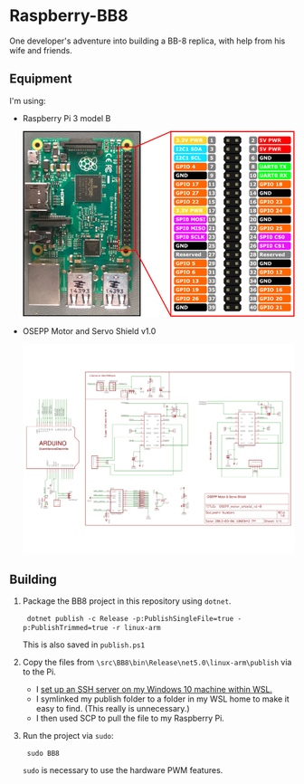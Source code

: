 # Raspberry-BB8

One developer's adventure into building a BB-8 replica, with help from his wife and friends.

## Equipment

I'm using:

* Raspberry Pi 3 model B

    ![GPIO out for Raspberry Pi](./schematics/pi3modelB.png)

* OSEPP Motor and Servo Shield v1.0

    ![OSEPP Motor and Servo Shield v1.0 Schematic](./schematics/OSEPP_motor_shield_v1-0.svg)

## Building

1. Package the BB8 project in this repository using `dotnet`.

        dotnet publish -c Release -p:PublishSingleFile=true -p:PublishTrimmed=true -r linux-arm

    This is also saved in `publish.ps1`

2. Copy the files from `\src\BB8\bin\Release\net5.0\linux-arm\publish` via to the Pi.

    * I [set up an SSH server on my Windows 10 machine within WSL.](https://superuser.com/a/1114162/45815)
    * I symlinked my publish folder to a folder in my WSL home to make it easy to find. (This really is unnecessary.)
    * I then used SCP to pull the file to my Raspberry Pi.

3. Run the project via `sudo`:

        sudo BB8

    `sudo` is necessary to use the hardware PWM features.

